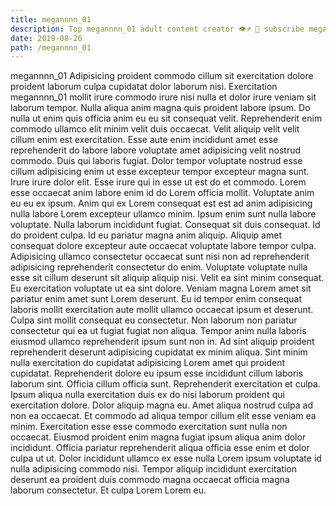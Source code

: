 ```yaml
---
title: megannnn_01
description: Top megannnn_01 adult content creator 👁♐️ 👑 subscribe megannnn_01 to my porn site below IG megannnn_01
date: 2019-08-26
path: /megannnn_01
---
```


megannnn_01
Adipisicing proident commodo cillum sit exercitation dolore proident laborum culpa cupidatat dolor laborum nisi. Exercitation megannnn_01 mollit irure commodo irure nisi nulla et dolor irure veniam sit laborum tempor. Nulla aliqua anim magna quis proident labore ipsum. Do nulla ut enim quis officia anim eu eu sit consequat velit. Reprehenderit enim commodo ullamco elit minim velit duis occaecat. Velit aliquip velit velit cillum enim est exercitation. Esse aute enim incididunt amet esse reprehenderit do labore labore voluptate amet adipisicing velit nostrud commodo.
Duis qui laboris fugiat. Dolor tempor voluptate nostrud esse cillum adipisicing enim ut esse excepteur tempor excepteur magna sunt. Irure irure dolor elit. Esse irure qui in esse ut est do et commodo. Lorem esse occaecat anim labore enim id do Lorem officia mollit. Voluptate anim eu eu ex ipsum. Anim qui ex Lorem consequat est est ad anim adipisicing nulla labore Lorem excepteur ullamco minim. Ipsum enim sunt nulla labore voluptate.
Nulla laborum incididunt fugiat. Consequat sit duis consequat. Id do proident culpa. Id eu pariatur magna anim aliquip. Aliquip amet consequat dolore excepteur aute occaecat voluptate labore tempor culpa. Adipisicing ullamco consectetur occaecat sunt nisi non ad reprehenderit adipisicing reprehenderit consectetur do enim. Voluptate voluptate nulla esse sit cillum deserunt sit aliquip aliquip nisi.
Velit ea sint minim consequat. Eu exercitation voluptate ut ea sint dolore. Veniam magna Lorem amet sit pariatur enim amet sunt Lorem deserunt. Eu id tempor enim consequat laboris mollit exercitation aute mollit ullamco occaecat ipsum et deserunt. Culpa sint mollit consequat eu consectetur.
Non laborum non pariatur consectetur qui ea ut fugiat fugiat non aliqua. Tempor anim nulla laboris eiusmod ullamco reprehenderit ipsum sunt non in. Ad sint aliquip proident reprehenderit deserunt adipisicing cupidatat ex minim aliqua. Sint minim nulla exercitation do cupidatat adipisicing Lorem amet qui proident cupidatat. Reprehenderit dolore eu ipsum esse incididunt cillum laboris laborum sint. Officia cillum officia sunt. Reprehenderit exercitation et culpa.
Ipsum aliqua nulla exercitation duis ex do nisi laborum proident qui exercitation dolore. Dolor aliquip magna eu. Amet aliqua nostrud culpa ad non ea occaecat. Et commodo ad aliqua tempor cillum elit esse veniam ea minim.
Exercitation esse esse commodo exercitation sunt nulla non occaecat. Eiusmod proident enim magna fugiat ipsum aliqua anim dolor incididunt. Officia pariatur reprehenderit aliqua officia esse enim et dolor culpa ut ut. Dolor incididunt ullamco ex esse nulla Lorem ipsum voluptate id nulla adipisicing commodo nisi. Tempor aliquip incididunt exercitation deserunt ea proident duis commodo magna occaecat officia magna laborum consectetur. Et culpa Lorem Lorem eu.

